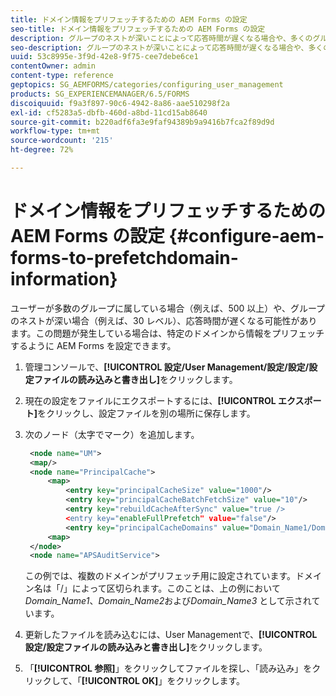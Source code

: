 ```yaml
---
title: ドメイン情報をプリフェッチするための AEM Forms の設定
seo-title: ドメイン情報をプリフェッチするための AEM Forms の設定
description: グループのネストが深いことによって応答時間が遅くなる場合や、多くのグループのメンバーである場合、ドメイン情報をプリフェッチするように AEM Forms を設定します。
seo-description: グループのネストが深いことによって応答時間が遅くなる場合や、多くのグループのメンバーである場合、ドメイン情報をプリフェッチするように AEM Forms を設定します。
uuid: 53c8995e-3f9d-42e8-9f75-cee7debe6ce1
contentOwner: admin
content-type: reference
geptopics: SG_AEMFORMS/categories/configuring_user_management
products: SG_EXPERIENCEMANAGER/6.5/FORMS
discoiquuid: f9a3f897-90c6-4942-8a86-aae510298f2a
exl-id: cf5283a5-dbfb-460d-a8bd-11cd15ab8640
source-git-commit: b220adf6fa3e9faf94389b9a9416b7fca2f89d9d
workflow-type: tm+mt
source-wordcount: '215'
ht-degree: 72%

---
```


# ドメイン情報をプリフェッチするための AEM Forms の設定 {#configure-aem-forms-to-prefetchdomain-information}

ユーザーが多数のグループに属している場合（例えば、500 以上）や、グループのネストが深い場合（例えば、30 レベル）、応答時間が遅くなる可能性があります。この問題が発生している場合は、特定のドメインから情報をプリフェッチするように AEM Forms を設定できます。

1. 管理コンソールで、**[!UICONTROL 設定/User Management/設定/設定/設定ファイルの読み込みと書き出し]**&#x200B;をクリックします。
1. 現在の設定をファイルにエクスポートするには、**[!UICONTROL エクスポート]**&#x200B;をクリックし、設定ファイルを別の場所に保存します。
1. 次のノード（太字でマーク）を追加します。

   ```xml
    <node name="UM">
    <map/>
    <node name="PrincipalCache">
        <map>
            <entry key="principalCacheSize" value="1000"/>
            <entry key="principalCacheBatchFetchSize" value="10"/>
            <entry key="rebuildCacheAfterSync" value="true />
            <entry key="enableFullPrefetch" value="false"/>
            <entry key="principalCacheDomains" value="Domain_Name1/Domain_Name2/Domain_Name3"/>
        <map>
    </node>
    <node name="APSAuditService">
   ```

   この例では、複数のドメインがプリフェッチ用に設定されています。ドメイン名は「/」によって区切られます。このことは、上の例において *Domain_Name1*、*Domain_Name2*&#x200B;および&#x200B;*Domain_Name3* として示されています。

1. 更新したファイルを読み込むには、User Managementで、**[!UICONTROL 設定/設定ファイルの読み込みと書き出し]**&#x200B;をクリックします。
1. 「**[!UICONTROL 参照]**」をクリックしてファイルを探し、「読み込み」をクリックして、「**[!UICONTROL OK]**」をクリックします。
